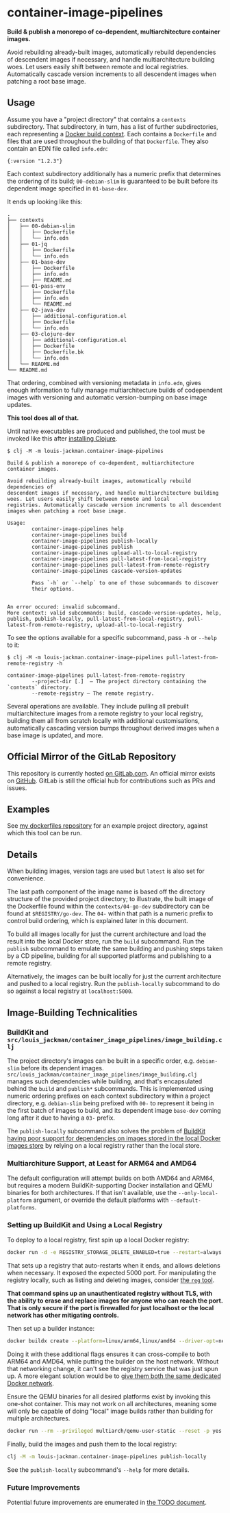 # container-image-pipelines

**Build & publish a monorepo of co-dependent, multiarchitecture container
images.**

Avoid rebuilding already-built images, automatically rebuild dependencies of
descendent images if necessary, and handle multiarchitecture building
woes. Let users easily shift between remote and local
registries. Automatically cascade version increments to all descendent images
when patching a root base image.

## Usage

Assume you have a "project directory" that contains a `contexts`
subdirectory. That subdirectory, in turn, has a list of further
subdirectories, each representing a [Docker build
context](https://docs.docker.com/build/concepts/context/). Each contains a
`Dockerfile` and files that are used throughout the building of that
`Dockerfile`. They also contain an EDN file called `info.edn`:

```
{:version "1.2.3"}
```

Each context subdirectory additionally has a numeric prefix that determines
the ordering of its build; `00-debian-slim` is guaranteed to be built before
its dependent image specified in `01-base-dev`.

It ends up looking like this:

```
.
├── contexts
│   ├── 00-debian-slim
│   │   ├── Dockerfile
│   │   └── info.edn
│   ├── 01-jq
│   │   ├── Dockerfile
│   │   └── info.edn
│   ├── 01-base-dev
│   │   ├── Dockerfile
│   │   ├── info.edn
│   │   ├── README.md
│   ├── 01-pass-env
│   │   ├── Dockerfile
│   │   ├── info.edn
│   │   └── README.md
│   ├── 02-java-dev
│   │   ├── additional-configuration.el
│   │   ├── Dockerfile
│   │   └── info.edn
│   ├── 03-clojure-dev
│   │   ├── additional-configuration.el
│   │   ├── Dockerfile
│   │   ├── Dockerfile.bk
│   │   └── info.edn
│   └── README.md
└── README.md
```

That ordering, combined with versioning metadata in `info.edn`, gives enough
information to fully manage multiarchitecture builds of codependent images
with versioning and automatic version-bumping on base image updates.

**This tool does all of that.**

Until native executables are produced and published, the tool must be invoked
like this after [installing
Clojure](https://clojure.org/guides/install_clojure).

```
$ clj -M -m louis-jackman.container-image-pipelines

Build & publish a monorepo of co-dependent, multiarchitecture container images.

Avoid rebuilding already-built images, automatically rebuild dependencies of
descendent images if necessary, and handle multiarchitecture building
woes. Let users easily shift between remote and local
registries. Automatically cascade version increments to all descendent
images when patching a root base image.

Usage:
        container-image-pipelines help
        container-image-pipelines build
        container-image-pipelines publish-locally
        container-image-pipelines publish
        container-image-pipelines upload-all-to-local-registry
        container-image-pipelines pull-latest-from-local-registry
        container-image-pipelines pull-latest-from-remote-registry
        container-image-pipelines cascade-version-updates

        Pass `-h` or `--help` to one of those subcommands to discover
        their options.


An error occured: invalid subcommand.
More context: valid subcommands: build, cascade-version-updates, help, publish, publish-locally, pull-latest-from-local-registry, pull-latest-from-remote-registry, upload-all-to-local-registry
```

To see the options available for a specific subcommand, pass `-h` or `--help` to it:

```
$ clj -M -m louis-jackman.container-image-pipelines pull-latest-from-remote-registry -h

container-image-pipelines pull-latest-from-remote-registry
        --project-dir [.]  — The project directory containing the `contexts` directory.
        --remote-registry — The remote registry.
```

Several operations are available. They include pulling all prebuilt
multiarchitecture images from a remote registry to your local registry,
building them all from scratch locally with additional customisations,
automatically cascading version bumps throughout derived images when a base
image is updated, and more.

## Official Mirror of the GitLab Repository

This repository is currently hosted [on
GitLab.com](https://gitlab.com/louis.jackman/container-image-pipelines). An
official mirror exists on
[GitHub](https://github.com/LouisJackman/container-image-pipelines). GitLab is
still the official hub for contributions such as PRs and issues.

## Examples

See [my dockerfiles repository](https://gitlab.com/louis.jackman/dockerfiles)
for an example project directory, against which this tool can be run.

## Details

When building images, version tags are used but `latest` is also set for
convenience.

The last path component of the image name is based off the directory structure
of the provided project directory; to illustrate, the built image of the
Dockerfile found within the `contexts/04-go-dev` subdirectory can be found at
`$REGISTRY/go-dev`. The `04-` within that path is a numeric prefix to control
build ordering, which is explained later in this document.

To build all images locally for just the current architecture and load the
result into the local Docker store, run the `build` subcommand. Run the
`publish` subcommand to emulate the same building and pushing steps taken by
a CD pipeline, building for all supported platforms and publishing to a
remote registry.

Alternatively, the images can be built locally for just the current
architecture and pushed to a local registry. Run the `publish-locally`
subcommand to do so against a local registry at `localhost:5000`.

## Image-Building Technicalities

### BuildKit and `src/louis_jackman/container_image_pipelines/image_building.clj`

The project directory's images can be built in a specific order,
e.g. `debian-slim` before its dependent
images. `src/louis_jackman/container_image_pipelines/image_building.clj`
manages such dependencies while building, and that's encapsulated behind
the `build` and `publish*` subcommands. This is implemented using numeric
ordering prefixes on each context subdirectory within a project directory,
e.g.  `debian-slim` being prefixed with `00-` to represent it being in the
first batch of images to build, and its dependent image `base-dev` coming long
after it due to having a `03-` prefix.

The `publish-locally` subcommand also solves the problem of [BuildKit having
poor support for dependencies on images stored in the local Docker images
store](https://github.com/moby/buildkit/issues/2343) by relying on a local
registry rather than the local store.

### Multiarchiture Support, at Least for ARM64 and AMD64

The default configuration will attempt builds on both AMD64 and ARM64, but
requires a modern BuildKit-supporting Docker installation and QEMU binaries
for both architectures. If that isn't available, use the
`--only-local-platform` argument, or override the default platforms with
`--default-platforms`.

### Setting up BuildKit and Using a Local Registry

To deploy to a local registry, first spin up a local Docker registry:

```sh
docker run -d -e REGISTRY_STORAGE_DELETE_ENABLED=true --restart=always --name registry -p 5000:5000 registry:2.8.3
```

That sets up a registry that auto-restarts when it ends, and allows deletions
when necessary. It exposed the expected 5000 port. For manipulating the
registry locally, such as listing and deleting images, consider [the `reg`
tool](https://github.com/genuinetools/reg).

**That command spins up an unauthenticated registry without TLS, with the
ability to erase and replace images for anyone who can reach the port. That is
only secure if the port is firewalled for just localhost or the local network
has other mitigating controls.**

Then set up a builder instance:

```sh
docker buildx create --platform=linux/arm64,linux/amd64 --driver-opt=network=host --use
```

Doing it with these additional flags ensures it can cross-compile to both ARM64
and AMD64, while putting the builder on the host network. Without that
networking change, it can't see the registry service that was just spun up. A
more elegant solution would be to [give them both the same dedicated Docker
network](https://docs.docker.com/network/network-tutorial-standalone/#use-user-defined-bridge-networks).

Ensure the QEMU binaries for all desired platforms exist by invoking this
one-shot container. This may not work on all architectures, meaning some will
only be capable of doing "local" image builds rather than building for multiple
architectures.

```sh
docker run --rm --privileged multiarch/qemu-user-static --reset -p yes
```

Finally, build the images and push them to the local registry:

```sh
clj -M -m louis-jackman.container-image-pipelines publish-locally
```

See the `publish-locally` subcommand's `--help` for more details.

### Future Improvements

Potential future improvements are enumerated in [the TODO document](doc/TODO.md).
